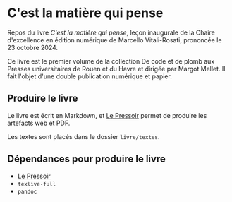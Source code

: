 # C'est la matière qui pense

Repos du livre _C'est la matière qui pense_, leçon inaugurale de la Chaire d'excellence en édition numérique de Marcello Vitali-Rosati, prononcée le 23 octobre 2024.

Ce livre est le premier volume de la collection De code et de plomb aux Presses universitaires de Rouen et du Havre et dirigée par Margot Mellet. Il fait l'objet d'une double publication numérique et papier.


## Produire le livre

Le livre est écrit en Markdown, et [Le Pressoir](https://pressoir.org/) permet de produire les artefacts web et PDF.

Les textes sont placés dans le dossier `livre/textes`.


## Dépendances pour produire le livre

- [Le Pressoir](https://pressoir.org/)
- `texlive-full`
- `pandoc`

